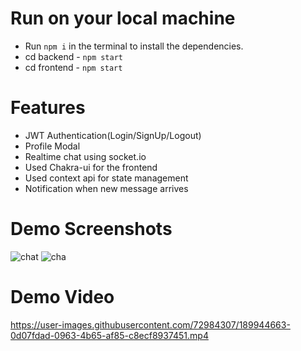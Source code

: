 # Run on your local machine

- Run `npm i` in the terminal to install the dependencies.
- cd backend - `npm start`
- cd frontend - `npm start`

# Features

- JWT Authentication(Login/SignUp/Logout)
- Profile Modal
- Realtime chat using socket.io
- Used Chakra-ui for the frontend
- Used context api for state management
- Notification when new message arrives

# Demo Screenshots
![chat](https://user-images.githubusercontent.com/72984307/189872690-2c9a1aba-54ca-48c6-9bd4-2b4ff5c71508.png)
![cha](https://user-images.githubusercontent.com/72984307/189945731-96e68078-4b0d-4295-9e81-74db397560d5.png)


# Demo Video
https://user-images.githubusercontent.com/72984307/189944663-0d07fdad-0963-4b65-af85-c8ecf8937451.mp4

